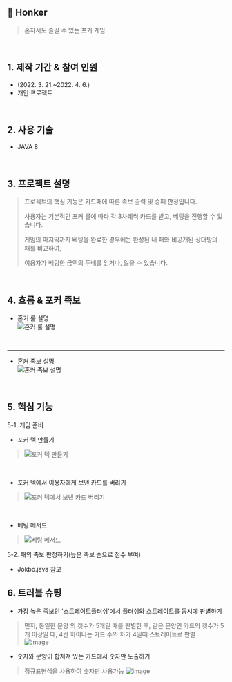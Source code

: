## :pushpin: Honker
>혼자서도 즐길 수 있는 포커 게임
</br>

## 1. 제작 기간 & 참여 인원
- (2022. 3. 21.~2022. 4. 6.)
- 개인 프로젝트
</br>

## 2. 사용 기술
- JAVA 8
</br>

## 3. 프로젝트 설명
>프로젝트의 핵심 기능은 카드패에 따른 족보 출력 및 승패 판정입니다.
>
>사용자는 기본적인 포커 룰에 따라 각 3차례씩 카드를 받고, 베팅을 진행할 수 있습니다.
>
>게임의 마지막까지 베팅을 완료한 경우에는 완성된 내 패와 비공개된 상대방의 패를 비교하여,
>
>이용자가 베팅한 금액의 두배를 얻거나, 잃을 수 있습니다.
</br>

## 4. 흐름 & 포커 족보
- 혼커 룰 설명</br>
![혼커 룰 설명](https://user-images.githubusercontent.com/101616249/180952851-0359a687-8c05-4520-9676-ceb60aad71b6.PNG)
</br>

---

- 혼커 족보 설명</br>
![혼커 족보 설명](https://user-images.githubusercontent.com/101616249/180952863-ad257483-982c-406a-b622-3b8e611c3981.PNG)
</br>

## 5. 핵심 기능

5-1. 게임 준비
- 포커 덱 만들기
>![포커 덱 만들기](https://user-images.githubusercontent.com/101616249/180955008-a68a9a98-e7b4-468f-917b-1d9d70c5c4ac.PNG)
</br>

- 포커 덱에서 이용자에게 보낸 카드를 버리기
>![포커 덱에서 보낸 카드 버리기](https://user-images.githubusercontent.com/101616249/180955152-1f80c653-1573-4013-b893-daeac83a0d4e.PNG)
</br>

- 베팅 메서드
>![베팅 메서드](https://user-images.githubusercontent.com/101616249/180955209-738ea73e-d443-468e-8b1f-d5621c78c089.PNG)

5-2. 패의 족보 판정하기(높은 족보 순으로 점수 부여)
- Jokbo.java 참고

## 6. 트러블 슈팅
- 가장 높은 족보인 '스트레이트플러쉬'에서 플러쉬와 스트레이트를 동시에 판별하기
>먼저, 동일한 문양 의 갯수가 5개일 때를 판별한 후, 같은 문양인 카드의 갯수가 5개 이상일 때,
>4칸 차이나는 카드 수의 차가 4일때 스트레이트로 판별</br>
>![image](https://user-images.githubusercontent.com/101616249/180962440-8aa467ab-c9e1-4c35-9c60-ae1456839f4f.png)</br>

- 숫자와 문양이 합쳐져 있는 카드에서 숫자만 도출하기
>정규표현식을 사용하여 숫자만 사용가능
>![image](https://user-images.githubusercontent.com/101616249/180962916-2f33dbd3-965a-42c2-bcc8-4f4cb3ebe0c8.png)






